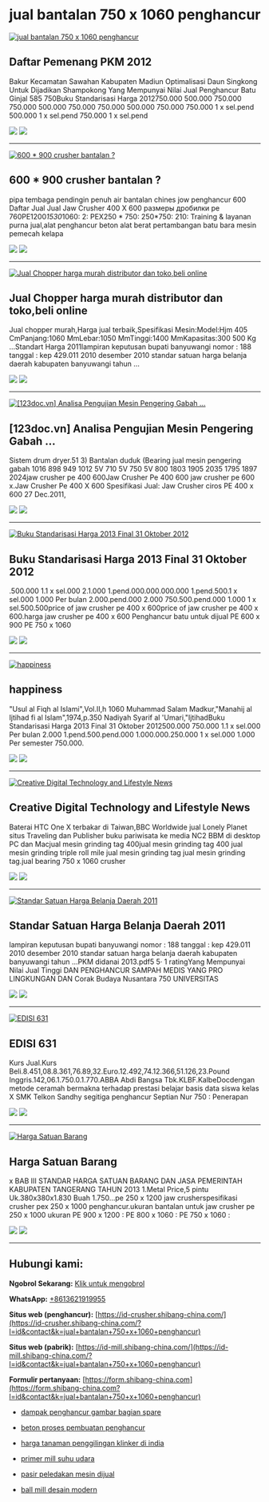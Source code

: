 # jual bantalan 750 x 1060 penghancur

<a href="https://swt.shibang-china.com/?l=id&img&k=jual+bantalan+750+x+1060+penghancur" target="_blank">![jual bantalan 750 x 1060 penghancur](http://static.shibang-china.com/all-800x300/572.jpg)</a>

## Daftar Pemenang PKM 2012
Bakur Kecamatan Sawahan Kabupaten Madiun Optimalisasi Daun Singkong Untuk Dijadikan Shampokong Yang Mempunyai Nilai Jual Penghancur Batu Ginjal 585 750Buku Standarisasi Harga 2012750.000 500.000 750.000 750.000 500.000 750.000 750.000 500.000 750.000 750.000 1 x sel.pend 500.000 1 x sel.pend 750.000 1 x sel.pend


<a href="https://whatsapp.shibangsoft.com/WhatsApp.php" target="_blank" title="WhatsApp">![](http://static.shibang-china.com/icon/whatsapp.png)</a> <a href="https://swt.shibang-china.com/?l=id&icon&k=jual+bantalan+750+x+1060+penghancur" target="_blank">![](http://static.shibang-china.com/icon/chat-id.png)</a>

---

<a href="https://swt.shibang-china.com/?l=id&img&k=jual+bantalan+750+x+1060+penghancur" target="_blank">![600 * 900 crusher bantalan ?](http://static.shibang-china.com/all-800x300/1370.jpg)</a>

## 600 * 900 crusher bantalan ?
pipa tembaga pendingin penuh air bantalan chines jow penghancur 600 Daftar Jual Jual Jaw Crusher 400 X 600 размеры дробилки pe 760PE1200*1530*1060: 2: PEX250 * 750: 250*750: 210: Training & layanan purna jual,alat penghancur beton alat berat pertambangan batu bara mesin pemecah kelapa


<a href="https://whatsapp.shibangsoft.com/WhatsApp.php" target="_blank" title="WhatsApp">![](http://static.shibang-china.com/icon/whatsapp.png)</a> <a href="https://swt.shibang-china.com/?l=id&icon&k=jual+bantalan+750+x+1060+penghancur" target="_blank">![](http://static.shibang-china.com/icon/chat-id.png)</a>

---

<a href="https://swt.shibang-china.com/?l=id&img&k=jual+bantalan+750+x+1060+penghancur" target="_blank">![Jual Chopper harga murah distributor dan toko,beli online](http://static.shibang-china.com/all-800x300/1265.jpg)</a>

## Jual Chopper harga murah distributor dan toko,beli online
Jual chopper murah,Harga jual terbaik,Spesifikasi Mesin:Model:Hjm 405 CmPanjang:1060 MmLebar:1050 MmTinggi:1400 MmKapasitas:300 500 Kg …Standart Harga 2011lampiran keputusan bupati banyuwangi nomor : 188 tanggal : kep 429.011 2010 desember 2010 standar satuan harga belanja daerah kabupaten banyuwangi tahun …


<a href="https://whatsapp.shibangsoft.com/WhatsApp.php" target="_blank" title="WhatsApp">![](http://static.shibang-china.com/icon/whatsapp.png)</a> <a href="https://swt.shibang-china.com/?l=id&icon&k=jual+bantalan+750+x+1060+penghancur" target="_blank">![](http://static.shibang-china.com/icon/chat-id.png)</a>

---

<a href="https://swt.shibang-china.com/?l=id&img&k=jual+bantalan+750+x+1060+penghancur" target="_blank">![[123doc.vn] Analisa Pengujian Mesin Pengering Gabah …](http://static.shibang-china.com/all-800x300/254.jpg)</a>

## [123doc.vn] Analisa Pengujian Mesin Pengering Gabah …
Sistem drum dryer.51 3) Bantalan duduk (Bearing jual mesin pengering gabah 1016 898 949 1012 5V 710 5V 750 5V 800 1803 1905 2035 1795 1897 2024jaw crusher pe 400 600Jaw Crusher Pe 400 600 jaw crusher pe 600 x.Jaw Crusher Pe 400 X 600 Spesifikasi Jual: Jaw Crusher ciros PE 400 x 600 27 Dec.2011,


<a href="https://whatsapp.shibangsoft.com/WhatsApp.php" target="_blank" title="WhatsApp">![](http://static.shibang-china.com/icon/whatsapp.png)</a> <a href="https://swt.shibang-china.com/?l=id&icon&k=jual+bantalan+750+x+1060+penghancur" target="_blank">![](http://static.shibang-china.com/icon/chat-id.png)</a>

---

<a href="https://swt.shibang-china.com/?l=id&img&k=jual+bantalan+750+x+1060+penghancur" target="_blank">![Buku Standarisasi Harga 2013 Final 31 Oktober 2012](http://static.shibang-china.com/all-800x300/48.jpg)</a>

## Buku Standarisasi Harga 2013 Final 31 Oktober 2012
.500.000 1.1 x sel.000 2.1.000 1.pend.000.000.000.000 1.pend.500.1 x sel.000 1.000 Per bulan 2.000.pend.000 2.000 750.500.pend.000 1.000 1 x sel.500.500price of jaw crusher pe 400 x 600price of jaw crusher pe 400 x 600.harga jaw crusher pe 400 x 600 Penghancur batu untuk dijual PE 600 x 900 PE 750 x 1060


<a href="https://whatsapp.shibangsoft.com/WhatsApp.php" target="_blank" title="WhatsApp">![](http://static.shibang-china.com/icon/whatsapp.png)</a> <a href="https://swt.shibang-china.com/?l=id&icon&k=jual+bantalan+750+x+1060+penghancur" target="_blank">![](http://static.shibang-china.com/icon/chat-id.png)</a>

---

<a href="https://swt.shibang-china.com/?l=id&img&k=jual+bantalan+750+x+1060+penghancur" target="_blank">![happiness](http://static.shibang-china.com/all-800x300/532.jpg)</a>

## happiness
"Usul al Fiqh al Islami",Vol.II,h 1060 Muhammad Salam Madkur,"Manahij al Ijtihad fi al Islam",1974,p.350 Nadiyah Syarif al 'Umari,"IjtihadBuku Standarisasi Harga 2013 Final 31 Oktober 2012500.000 750.000 1.1 x sel.000 Per bulan 2.000 1.pend.500.pend.000 1.000.000.250.000 1 x sel.000 1.000 Per semester 750.000.


<a href="https://whatsapp.shibangsoft.com/WhatsApp.php" target="_blank" title="WhatsApp">![](http://static.shibang-china.com/icon/whatsapp.png)</a> <a href="https://swt.shibang-china.com/?l=id&icon&k=jual+bantalan+750+x+1060+penghancur" target="_blank">![](http://static.shibang-china.com/icon/chat-id.png)</a>

---

<a href="https://swt.shibang-china.com/?l=id&img&k=jual+bantalan+750+x+1060+penghancur" target="_blank">![Creative Digital Technology and Lifestyle News](http://static.shibang-china.com/all-800x300/1392.jpg)</a>

## Creative Digital Technology and Lifestyle News
Baterai HTC One X terbakar di Taiwan,BBC Worldwide jual Lonely Planet situs Traveling dan Publisher buku pariwisata ke media NC2 BBM di desktop PC dan Macjual mesin grinding tag 400jual mesin grinding tag 400 jual mesin grinding triple roll mile jual mesin grinding tag jual mesin grinding tag.jual bearing 750 x 1060 crusher


<a href="https://whatsapp.shibangsoft.com/WhatsApp.php" target="_blank" title="WhatsApp">![](http://static.shibang-china.com/icon/whatsapp.png)</a> <a href="https://swt.shibang-china.com/?l=id&icon&k=jual+bantalan+750+x+1060+penghancur" target="_blank">![](http://static.shibang-china.com/icon/chat-id.png)</a>

---

<a href="https://swt.shibang-china.com/?l=id&img&k=jual+bantalan+750+x+1060+penghancur" target="_blank">![Standar Satuan Harga Belanja Daerah 2011](http://static.shibang-china.com/all-800x300/433.jpg)</a>

## Standar Satuan Harga Belanja Daerah 2011
lampiran keputusan bupati banyuwangi nomor : 188 tanggal : kep 429.011 2010 desember 2010 standar satuan harga belanja daerah kabupaten banyuwangi tahun …PKM didanai 2013.pdf5 5· 1 ratingYang Mempunyai Nilai Jual Tinggi DAN PENGHANCUR SAMPAH MEDIS YANG PRO LINGKUNGAN DAN Corak Budaya Nusantara 750 UNIVERSITAS


<a href="https://whatsapp.shibangsoft.com/WhatsApp.php" target="_blank" title="WhatsApp">![](http://static.shibang-china.com/icon/whatsapp.png)</a> <a href="https://swt.shibang-china.com/?l=id&icon&k=jual+bantalan+750+x+1060+penghancur" target="_blank">![](http://static.shibang-china.com/icon/chat-id.png)</a>

---

<a href="https://swt.shibang-china.com/?l=id&img&k=jual+bantalan+750+x+1060+penghancur" target="_blank">![EDISI 631](http://static.shibang-china.com/all-800x300/1094.jpg)</a>

## EDISI 631
Kurs Jual.Kurs Beli.8.451,08.8.361,76.89,32.Euro.12.492,74.12.366,51.126,23.Pound Inggris.142,06.1.750.0.1.770.ABBA Abdi Bangsa Tbk.KLBF.KalbeDocdengan metode ceramah bermakna terhadap prestasi belajar basis data siswa kelas X SMK Telkon Sandhy segitiga penghancur Septian Nur 750 : Penerapan


<a href="https://whatsapp.shibangsoft.com/WhatsApp.php" target="_blank" title="WhatsApp">![](http://static.shibang-china.com/icon/whatsapp.png)</a> <a href="https://swt.shibang-china.com/?l=id&icon&k=jual+bantalan+750+x+1060+penghancur" target="_blank">![](http://static.shibang-china.com/icon/chat-id.png)</a>

---

<a href="https://swt.shibang-china.com/?l=id&img&k=jual+bantalan+750+x+1060+penghancur" target="_blank">![Harga Satuan Barang](http://static.shibang-china.com/all-800x300/1230.jpg)</a>

## Harga Satuan Barang
x BAB III STANDAR HARGA SATUAN BARANG DAN JASA PEMERINTAH KABUPATEN TANGERANG TAHUN 2013 1.Metal Price,5 pintu Uk.380x380x1.830 Buah 1.750…pe 250 x 1200 jaw crusherspesifikasi crusher pex 250 x 1000 penghancur.ukuran bantalan untuk jaw crusher pe 250 x 1000 ukuran PE 900 x 1200 : PE 800 x 1060 : PE 750 x 1060 :


<a href="https://whatsapp.shibangsoft.com/WhatsApp.php" target="_blank" title="WhatsApp">![](http://static.shibang-china.com/icon/whatsapp.png)</a> <a href="https://swt.shibang-china.com/?l=id&icon&k=jual+bantalan+750+x+1060+penghancur" target="_blank">![](http://static.shibang-china.com/icon/chat-id.png)</a>

---
## Hubungi kami:

**Ngobrol Sekarang:** [Klik untuk mengobrol](https://swt.shibang-china.com?l=id&contact&k=jual+bantalan+750+x+1060+penghancur)

**WhatsApp:**  [+8613621919955](https://whatsapp.shibangsoft.com/WhatsApp.php)

**Situs web (penghancur):** [https://id-crusher.shibang-china.com/](https://id-crusher.shibang-china.com/?l=id&contact&k=jual+bantalan+750+x+1060+penghancur)

**Situs web (pabrik):** [https://id-mill.shibang-china.com/](https://id-mill.shibang-china.com/?l=id&contact&k=jual+bantalan+750+x+1060+penghancur)

**Formulir pertanyaan:** [https://form.shibang-china.com](https://form.shibang-china.com?l=id&contact&k=jual+bantalan+750+x+1060+penghancur)

* [dampak penghancur gambar bagian spare](../31/dampak%20penghancur%20gambar%20bagian%20spare.md)

* [beton proses pembuatan penghancur](../32/beton%20proses%20pembuatan%20penghancur.md)

* [harga tanaman penggilingan klinker di india](../32/harga%20tanaman%20penggilingan%20klinker%20di%20india.md)

* [primer mill suhu udara](../31/primer%20mill%20suhu%20udara.md)

* [pasir peledakan mesin dijual](../40/pasir%20peledakan%20mesin%20dijual.md)

* [ball mill desain modern](../33/ball%20mill%20desain%20modern.md)